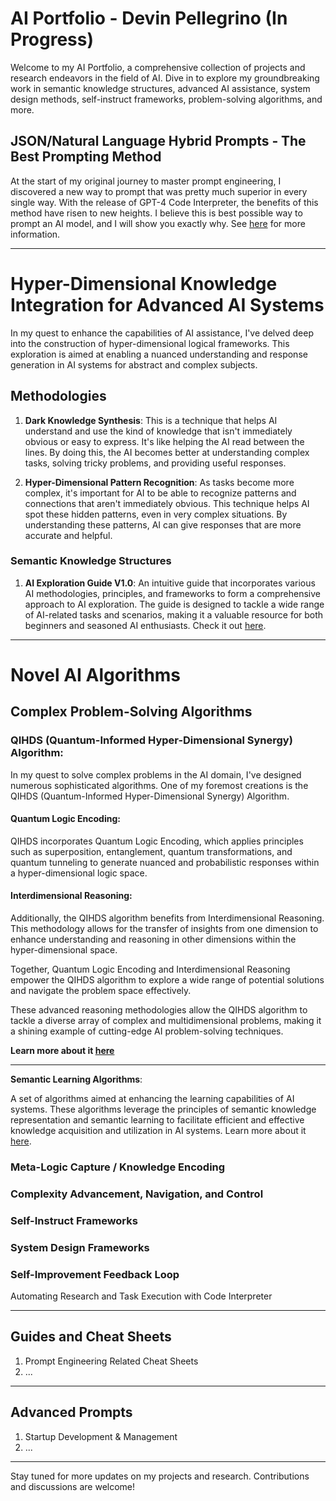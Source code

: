 # AI Portfolio - Devin Pellegrino (In Progress)

Welcome to my AI Portfolio, a comprehensive collection of projects and research endeavors in the field of AI. Dive in to explore my groundbreaking work in semantic knowledge structures, advanced AI assistance, system design methods, self-instruct frameworks, problem-solving algorithms, and more.

## JSON/Natural Language Hybrid Prompts ‐ The Best Prompting Method
At the start of my original journey to master prompt engineering, I discovered a new way to prompt that was pretty much superior in every single way. With the release of GPT-4 Code Interpreter, the benefits of this method have risen to new heights. I believe this is best possible way to prompt an AI model, and I will show you exactly why. See [here](https://github.com/nerority/Portfolio/wiki/1.-JSON-Natural-Language-Hybrid-Prompts-%E2%80%90-The-Best-Prompting-Method) for more information. 

---
# Hyper-Dimensional Knowledge Integration for Advanced AI Systems
In my quest to enhance the capabilities of AI assistance, I've delved deep into the construction of hyper-dimensional logical frameworks. This exploration is aimed at enabling a nuanced understanding and response generation in AI systems for abstract and complex subjects.

## Methodologies

1. **Dark Knowledge Synthesis**: This is a technique that helps AI understand and use the kind of knowledge that isn't immediately obvious or easy to express. It's like helping the AI read between the lines. By doing this, the AI becomes better at understanding complex tasks, solving tricky problems, and providing useful responses.

2. **Hyper-Dimensional Pattern Recognition**: As tasks become more complex, it's important for AI to be able to recognize patterns and connections that aren't immediately obvious. This technique helps AI spot these hidden patterns, even in very complex situations. By understanding these patterns, AI can give responses that are more accurate and helpful.

### Semantic Knowledge Structures

1. **AI Exploration Guide V1.0**: An intuitive guide that incorporates various AI methodologies, principles, and frameworks to form a comprehensive approach to AI exploration. The guide is designed to tackle a wide range of AI-related tasks and scenarios, making it a valuable resource for both beginners and seasoned AI enthusiasts. Check it out [here](insert-link-here).

---

# Novel AI Algorithms

## Complex Problem-Solving Algorithms

### QIHDS (Quantum-Informed Hyper-Dimensional Synergy) Algorithm:

In my quest to solve complex problems in the AI domain, I've designed numerous sophisticated algorithms. One of my foremost creations is the QIHDS (Quantum-Informed Hyper-Dimensional Synergy) Algorithm. 

#### Quantum Logic Encoding:

QIHDS incorporates Quantum Logic Encoding, which applies principles such as superposition, entanglement, quantum transformations, and quantum tunneling to generate nuanced and probabilistic responses within a hyper-dimensional logic space. 

#### Interdimensional Reasoning:

Additionally, the QIHDS algorithm benefits from Interdimensional Reasoning. This methodology allows for the transfer of insights from one dimension to enhance understanding and reasoning in other dimensions within the hyper-dimensional space. 

Together, Quantum Logic Encoding and Interdimensional Reasoning empower the QIHDS algorithm to explore a wide range of potential solutions and navigate the problem space effectively. 

These advanced reasoning methodologies allow the QIHDS algorithm to tackle a diverse array of complex and multidimensional problems, making it a shining example of cutting-edge AI problem-solving techniques. 

**Learn more about it [here](insert-link-here)**

---


**Semantic Learning Algorithms**: 

A set of algorithms aimed at enhancing the learning capabilities of AI systems. These algorithms leverage the principles of semantic knowledge representation and semantic learning to facilitate efficient and effective knowledge acquisition and utilization in AI systems. Learn more about it [here](insert-link-here).



### Meta-Logic Capture / Knowledge Encoding

### Complexity Advancement, Navigation, and Control

### Self-Instruct Frameworks

### System Design Frameworks

### Self-Improvement Feedback Loop
Automating Research and Task Execution with Code Interpreter

---
## Guides and Cheat Sheets

1. Prompt Engineering Related Cheat Sheets
2. ...

---
## Advanced Prompts

1. Startup Development & Management
2. ...

---

Stay tuned for more updates on my projects and research. Contributions and discussions are welcome!
